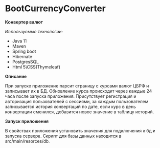 # BootCurrencyConverter

**Конвертер валют**

*Используемые технологии:*
- Java 11 
- Maven
- Spring boot
- Hibernate
- PostgresSQL
- Html 5\CSS(Thymeleaf)

**Описание**

При запуске приложение парсит страницу с курсами валют ЦБРФ и записывает их в БД.
Обновление курса происходит через каждые 24 часа после запуска приложения.
Присутствует регистрация и авторизация пользователей с сессиями, за каждым пользователем записывается история конвертаций по дате, если курс в день конвертации сменился, добавится новое значение в таблицу историй.

**Запуск приложения**

В свойствах приложения установить значения для подключения к бд и запуска сервера.
Скрипт для базы данных находится в src/main/resorces/db.
